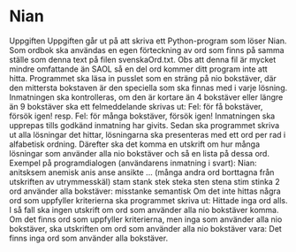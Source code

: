 # Nian

Uppgiften
Uppgiften går ut på att skriva ett Python-program som löser Nian. Som ordbok ska användas en egen förteckning av ord som finns på samma ställe som denna text på filen svenskaOrd.txt. Obs att denna fil är mycket mindre omfattande än SAOL så en del ord kommer ditt program inte att hitta.
Programmet ska läsa in pusslet som en sträng på nio bokstäver, där den mittersta bokstaven är den speciella som ska finnas med i varje lösning. Inmatningen ska kontrolleras, om den är kortare än 4 bokstäver eller längre än 9 bokstäver ska ett felmeddelande skrivas ut:
Fel: för få bokstäver, försök igen!
resp.
Fel: för många bokstäver, försök igen!
Inmatningen ska upprepas tills godkänd inmatning har givits.
Sedan ska programmet skriva ut alla lösningar det hittar, lösningarna ska presenteras med ett ord per rad i alfabetisk ordning.
Därefter ska det komma en utskrift om hur många lösningar som använder alla nio bokstäver och så en lista på dessa ord.
Exempel på programdialogen (användarens inmatning i svart):
Nian: anitsksem
anemisk
anis
anse
ansikte
... (många andra ord borttagna från utskriften av utrymmesskäl) stam
stank
stek
steka
sten
stena
stim
stinka
2 ord använder alla bokstäver:
misstanke
semantisk
Om det inte hittas några ord som uppfyller kriterierna ska programmet skriva ut:
Hittade inga ord alls.
I så fall ska ingen utskrift om ord som använder alla nio bokstäver komma.
Om det finns ord som uppfyller kriterierna, men inga som använder alla nio bokstäver, ska utskriften om ord som använder alla nio bokstäver vara:
Det finns inga ord som använder alla bokstäver.
